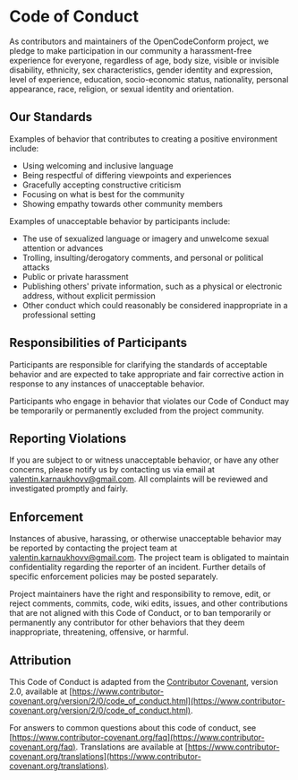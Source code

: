# Code of Conduct

As contributors and maintainers of the OpenCodeConform project, we pledge to make participation in our community a harassment-free experience for everyone, regardless of age, body size, visible or invisible disability, ethnicity, sex characteristics, gender identity and expression, level of experience, education, socio-economic status, nationality, personal appearance, race, religion, or sexual identity and orientation.

## Our Standards

Examples of behavior that contributes to creating a positive environment include:

- Using welcoming and inclusive language
- Being respectful of differing viewpoints and experiences
- Gracefully accepting constructive criticism
- Focusing on what is best for the community
- Showing empathy towards other community members

Examples of unacceptable behavior by participants include:

- The use of sexualized language or imagery and unwelcome sexual attention or advances
- Trolling, insulting/derogatory comments, and personal or political attacks
- Public or private harassment
- Publishing others' private information, such as a physical or electronic address, without explicit permission
- Other conduct which could reasonably be considered inappropriate in a professional setting

## Responsibilities of Participants

Participants are responsible for clarifying the standards of acceptable behavior and are expected to take appropriate and fair corrective action in response to any instances of unacceptable behavior.

Participants who engage in behavior that violates our Code of Conduct may be temporarily or permanently excluded from the project community.

## Reporting Violations

If you are subject to or witness unacceptable behavior, or have any other concerns, please notify us by contacting us via email at [valentin.karnaukhovv@gmail.com](mailto:valentin.karnaukhovv@gmail.com). All complaints will be reviewed and investigated promptly and fairly.

## Enforcement

Instances of abusive, harassing, or otherwise unacceptable behavior may be reported by contacting the project team at [valentin.karnaukhovv@gmail.com](mailto:valentin.karnaukhovv@gmail.com). The project team is obligated to maintain confidentiality regarding the reporter of an incident. Further details of specific enforcement policies may be posted separately.

Project maintainers have the right and responsibility to remove, edit, or reject comments, commits, code, wiki edits, issues, and other contributions that are not aligned with this Code of Conduct, or to ban temporarily or permanently any contributor for other behaviors that they deem inappropriate, threatening, offensive, or harmful.

## Attribution

This Code of Conduct is adapted from the [Contributor Covenant](https://www.contributor-covenant.org), version 2.0, available at [https://www.contributor-covenant.org/version/2/0/code_of_conduct.html](https://www.contributor-covenant.org/version/2/0/code_of_conduct.html).

For answers to common questions about this code of conduct, see [https://www.contributor-covenant.org/faq](https://www.contributor-covenant.org/faq). Translations are available at [https://www.contributor-covenant.org/translations](https://www.contributor-covenant.org/translations).
